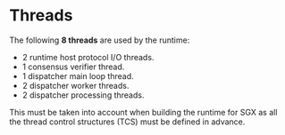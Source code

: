 # Threads

The following **8 threads** are used by the runtime:

* 2 runtime host protocol I/O threads.
* 1 consensus verifier thread.
* 1 dispatcher main loop thread.
* 2 dispatcher worker threads.
* 2 dispatcher processing threads.

This must be taken into account when building the runtime for SGX as all the
thread control structures (TCS) must be defined in advance.
